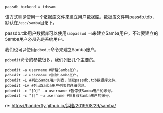 ```
passdb backend = tdbsam
```

该方式则是使用一个数据库文件来建立用户数据库。数据库文件叫passdb.tdb，默认在```/etc/samba```目录下。

passdb.tdb用户数据库可以使用```smbpasswd –a```来建立Samba用户，不过要建立的Samba用户必须先是系统用户。

我们也可以使用```pdbedit```命令来建立Samba账户。

```pdbedit```命令的参数很多，我们列出几个主要的。 

```
pdbedit –a username #新建Samba账户。 
pdbedit –x username #删除Samba账户。 
pdbedit –L #列出Samba用户列表，读取passdb.tdb数据库文件。 
pdbedit –Lv #列出Samba用户列表的详细信息。 
pdbedit –c "[D]" –u username #暂停该Samba用户的账号。 
pdbedit –c "[]" –u username #恢复该Samba用户的账号。
```

re: https://handerfly.github.io/运维/2019/08/29/samba/